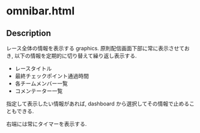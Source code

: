 # omnibar.html

## Description

レース全体の情報を表示する graphics. 原則配信画面下部に常に表示させておき, 以下の情報を定期的に切り替えて繰り返し表示する.

- レースタイトル
- 最終チェックポイント通過時間
- 各チームメンバー一覧
- コメンテーター一覧

指定して表示したい情報があれば, dashboard から選択してその情報で止めることもできる.

右端には常にタイマーを表示する.
